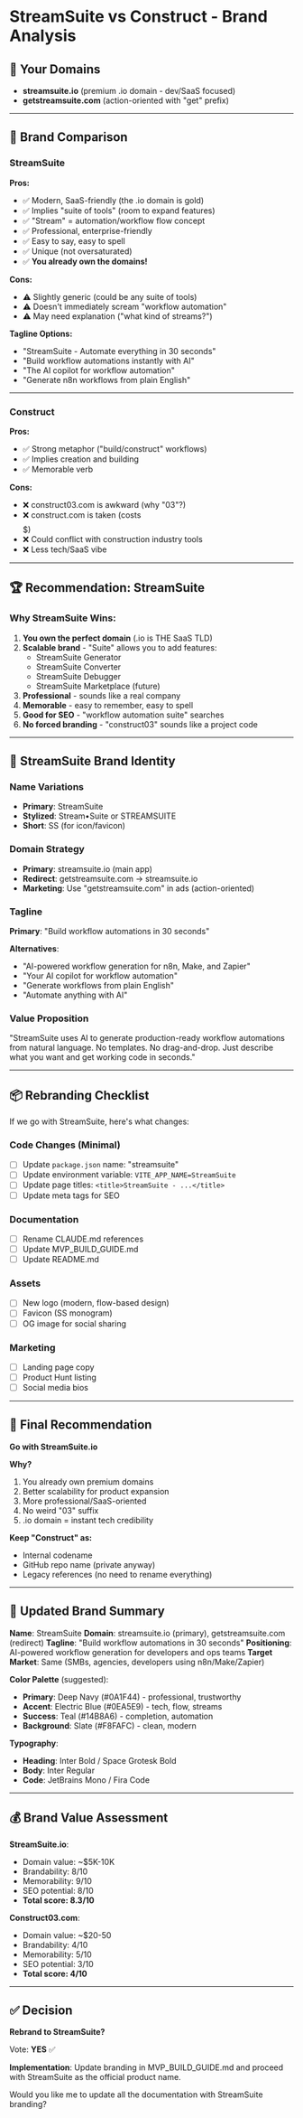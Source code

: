 # StreamSuite vs Construct - Brand Analysis

## 🎯 Your Domains
- **streamsuite.io** (premium .io domain - dev/SaaS focused)
- **getstreamsuite.com** (action-oriented with "get" prefix)

---

## 🤔 Brand Comparison

### StreamSuite
**Pros:**
- ✅ Modern, SaaS-friendly (the .io domain is gold)
- ✅ Implies "suite of tools" (room to expand features)
- ✅ "Stream" = automation/workflow flow concept
- ✅ Professional, enterprise-friendly
- ✅ Easy to say, easy to spell
- ✅ Unique (not oversaturated)
- ✅ **You already own the domains!**

**Cons:**
- ⚠️ Slightly generic (could be any suite of tools)
- ⚠️ Doesn't immediately scream "workflow automation"
- ⚠️ May need explanation ("what kind of streams?")

**Tagline Options:**
- "StreamSuite - Automate everything in 30 seconds"
- "Build workflow automations instantly with AI"
- "The AI copilot for workflow automation"
- "Generate n8n workflows from plain English"

---

### Construct
**Pros:**
- ✅ Strong metaphor ("build/construct" workflows)
- ✅ Implies creation and building
- ✅ Memorable verb

**Cons:**
- ❌ construct03.com is awkward (why "03"?)
- ❌ construct.com is taken (costs $$$$$)
- ❌ Could conflict with construction industry tools
- ❌ Less tech/SaaS vibe

---

## 🏆 Recommendation: **StreamSuite**

### Why StreamSuite Wins:

1. **You own the perfect domain** (.io is THE SaaS TLD)
2. **Scalable brand** - "Suite" allows you to add features:
   - StreamSuite Generator
   - StreamSuite Converter
   - StreamSuite Debugger
   - StreamSuite Marketplace (future)
3. **Professional** - sounds like a real company
4. **Memorable** - easy to remember, easy to spell
5. **Good for SEO** - "workflow automation suite" searches
6. **No forced branding** - "construct03" sounds like a project code

---

## 🎨 StreamSuite Brand Identity

### Name Variations
- **Primary**: StreamSuite
- **Stylized**: Stream•Suite or STREAMSUITE
- **Short**: SS (for icon/favicon)

### Domain Strategy
- **Primary**: streamsuite.io (main app)
- **Redirect**: getstreamsuite.com → streamsuite.io
- **Marketing**: Use "getstreamsuite.com" in ads (action-oriented)

### Tagline
**Primary**: "Build workflow automations in 30 seconds"

**Alternatives**:
- "AI-powered workflow generation for n8n, Make, and Zapier"
- "Your AI copilot for workflow automation"
- "Generate workflows from plain English"
- "Automate anything with AI"

### Value Proposition
"StreamSuite uses AI to generate production-ready workflow automations from natural language. No templates. No drag-and-drop. Just describe what you want and get working code in seconds."

---

## 📦 Rebranding Checklist

If we go with StreamSuite, here's what changes:

### Code Changes (Minimal)
- [ ] Update `package.json` name: "streamsuite"
- [ ] Update environment variable: `VITE_APP_NAME=StreamSuite`
- [ ] Update page titles: `<title>StreamSuite - ...</title>`
- [ ] Update meta tags for SEO

### Documentation
- [ ] Rename CLAUDE.md references
- [ ] Update MVP_BUILD_GUIDE.md
- [ ] Update README.md

### Assets
- [ ] New logo (modern, flow-based design)
- [ ] Favicon (SS monogram)
- [ ] OG image for social sharing

### Marketing
- [ ] Landing page copy
- [ ] Product Hunt listing
- [ ] Social media bios

---

## 🎯 Final Recommendation

**Go with StreamSuite.io**

**Why?**
1. You already own premium domains
2. Better scalability for product expansion
3. More professional/SaaS-oriented
4. No weird "03" suffix
5. .io domain = instant tech credibility

**Keep "Construct" as:**
- Internal codename
- GitHub repo name (private anyway)
- Legacy references (no need to rename everything)

---

## 🚀 Updated Brand Summary

**Name**: StreamSuite
**Domain**: streamsuite.io (primary), getstreamsuite.com (redirect)
**Tagline**: "Build workflow automations in 30 seconds"
**Positioning**: AI-powered workflow generation for developers and ops teams
**Target Market**: Same (SMBs, agencies, developers using n8n/Make/Zapier)

**Color Palette** (suggested):
- **Primary**: Deep Navy (#0A1F44) - professional, trustworthy
- **Accent**: Electric Blue (#0EA5E9) - tech, flow, streams
- **Success**: Teal (#14B8A6) - completion, automation
- **Background**: Slate (#F8FAFC) - clean, modern

**Typography**:
- **Heading**: Inter Bold / Space Grotesk Bold
- **Body**: Inter Regular
- **Code**: JetBrains Mono / Fira Code

---

## 💰 Brand Value Assessment

**StreamSuite.io**:
- Domain value: ~$5K-10K
- Brandability: 8/10
- Memorability: 9/10
- SEO potential: 8/10
- **Total score: 8.3/10**

**Construct03.com**:
- Domain value: ~$20-50
- Brandability: 4/10
- Memorability: 5/10
- SEO potential: 3/10
- **Total score: 4/10**

---

## ✅ Decision

**Rebrand to StreamSuite?**

Vote: **YES** ✅

**Implementation**: Update branding in MVP_BUILD_GUIDE.md and proceed with StreamSuite as the official product name.

Would you like me to update all the documentation with StreamSuite branding?
